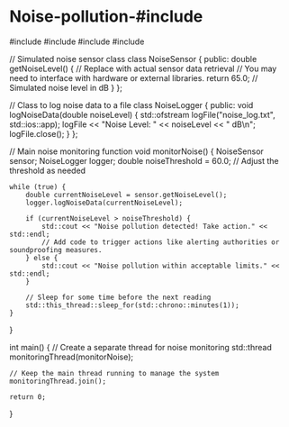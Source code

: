 # Noise-pollution-#include <iostream>
#include <vector>
#include <thread>
#include <chrono>
#include <fstream>

// Simulated noise sensor class
class NoiseSensor {
public:
    double getNoiseLevel() {
        // Replace with actual sensor data retrieval
        // You may need to interface with hardware or external libraries.
        return 65.0; // Simulated noise level in dB
    }
};

// Class to log noise data to a file
class NoiseLogger {
public:
    void logNoiseData(double noiseLevel) {
        std::ofstream logFile("noise_log.txt", std::ios::app);
        logFile << "Noise Level: " << noiseLevel << " dB\n";
        logFile.close();
    }
};

// Main noise monitoring function
void monitorNoise() {
    NoiseSensor sensor;
    NoiseLogger logger;
    double noiseThreshold = 60.0; // Adjust the threshold as needed

    while (true) {
        double currentNoiseLevel = sensor.getNoiseLevel();
        logger.logNoiseData(currentNoiseLevel);

        if (currentNoiseLevel > noiseThreshold) {
            std::cout << "Noise pollution detected! Take action." << std::endl;
            // Add code to trigger actions like alerting authorities or soundproofing measures.
        } else {
            std::cout << "Noise pollution within acceptable limits." << std::endl;
        }

        // Sleep for some time before the next reading
        std::this_thread::sleep_for(std::chrono::minutes(1));
    }
}

int main() {
    // Create a separate thread for noise monitoring
    std::thread monitoringThread(monitorNoise);

    // Keep the main thread running to manage the system
    monitoringThread.join();

    return 0;
}
